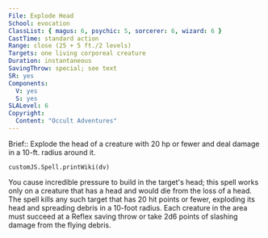 ```yaml
---
File: Explode Head
School: evocation
ClassList: { magus: 6, psychic: 5, sorcerer: 6, wizard: 6 }
CastTime: standard action
Range: close (25 + 5 ft./2 levels)
Targets: one living corporeal creature
Duration: instantaneous
SavingThrow: special; see text
SR: yes
Components:
  V: yes
  S: yes
SLALevel: 6
Copyright:
  Content: "Occult Adventures"
---
```

Brief:: Explode the head of a creature with 20 hp or fewer and deal damage in a 10-ft. radius around it.

```dataviewjs
customJS.Spell.printWiki(dv)
```

You cause incredible pressure to build in the target's head; this spell works only on a creature that has a head and would die from the loss of a head. The spell kills any such target that has 20 hit points or fewer, exploding its head and spreading debris in a 10-foot radius. Each creature in the area must succeed at a Reflex saving throw or take 2d6 points of slashing damage from the flying debris.
